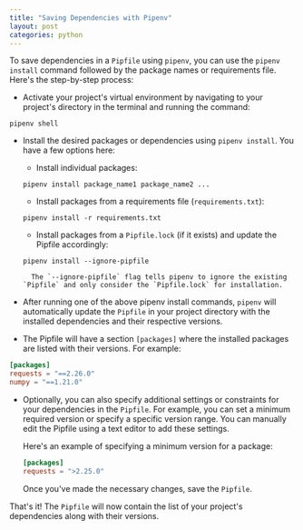 ```yaml
---
title: "Saving Dependencies with Pipenv"
layout: post
categories: python
---
```


To save dependencies in a `Pipfile` using `pipenv`, you can use the `pipenv install` command followed by the package names or requirements file. Here's the step-by-step process:

* Activate your project's virtual environment by navigating to your project's directory in the terminal and running the command:

```shell
pipenv shell
```

* Install the desired packages or dependencies using `pipenv install`. You have a few options here:

    * Install individual packages:
    ```shell
    pipenv install package_name1 package_name2 ...
    ```

    * Install packages from a requirements file (`requirements.txt`):
    ```shell
    pipenv install -r requirements.txt
    ```

    * Install packages from a `Pipfile.lock` (if it exists) and update the Pipfile accordingly:
    ```shell
    pipenv install --ignore-pipfile
    ```

        The `--ignore-pipfile` flag tells pipenv to ignore the existing `Pipfile` and only consider the `Pipfile.lock` for installation.

* After running one of the above pipenv install commands, `pipenv` will automatically update the `Pipfile` in your project directory with the installed dependencies and their respective versions.

* The Pipfile will have a section `[packages]` where the installed packages are listed with their versions. For example:

```toml
[packages]
requests = "==2.26.0"
numpy = "==1.21.0"
```

* Optionally, you can also specify additional settings or constraints for your dependencies in the `Pipfile`. For example, you can set a minimum required version or specify a specific version range. You can manually edit the Pipfile using a text editor to add these settings.

    Here's an example of specifying a minimum version for a package:

    ```toml
    [packages]
    requests = ">2.25.0"
    ```

    Once you've made the necessary changes, save the `Pipfile`.

That's it! The `Pipfile` will now contain the list of your project's dependencies along with their versions.